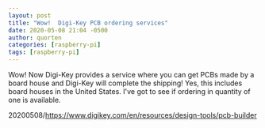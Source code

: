 ```yaml
---
layout: post
title: "Wow!  Digi-Key PCB ordering services"
date: 2020-05-08 21:04 -0500
author: quorten
categories: [raspberry-pi]
tags: [raspberry-pi]
---
```


Wow!  Now Digi-Key provides a service where you can get PCBs made by a
board house and Digi-Key will complete the shipping!  Yes, this
includes board houses in the United States.  I've got to see if
ordering in quantity of one is available.

20200508/https://www.digikey.com/en/resources/design-tools/pcb-builder
